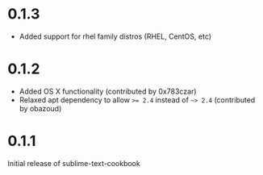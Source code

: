 # 0.1.3
* Added support for rhel family distros (RHEL, CentOS, etc)

# 0.1.2

* Added OS X functionality (contributed by 0x783czar)
* Relaxed apt dependency to allow ``>= 2.4`` instead of ``~> 2.4`` (contributed by obazoud)

# 0.1.1

Initial release of sublime-text-cookbook
